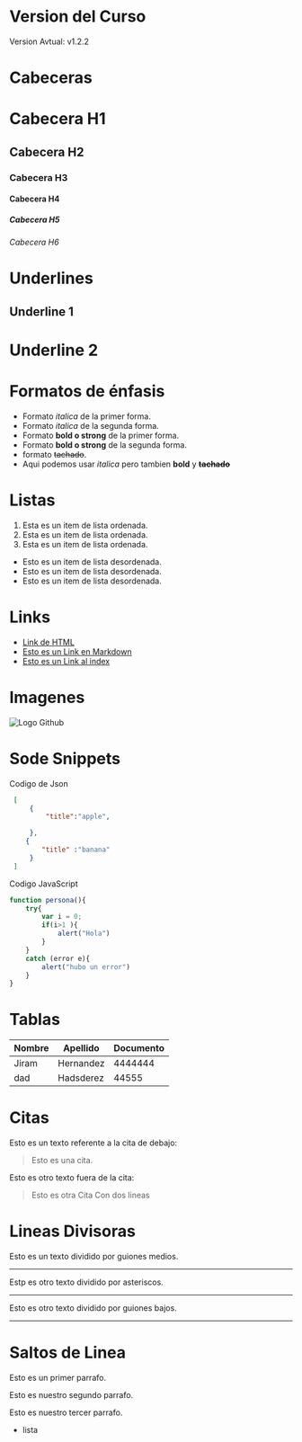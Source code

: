 # Version del Curso
Version Avtual: v1.2.2
# Cabeceras

# Cabecera H1
## Cabecera H2
### Cabecera H3
#### Cabecera H4
##### Cabecera H5
###### Cabecera H6

# Underlines

Underline 1
-----------

Underline 2
===========

# Formatos de énfasis

- Formato *italica* de la primer forma.
- Formato _italica_ de la segunda forma.
- Formato **bold o strong** de la primer forma.
- Formato __bold o strong__ de la segunda forma.
- formato ~~tachado~~.
- Aqui podemos usar *italica* pero tambien **bold** y **~~tachado~~**

# Listas
1. Esta es un item de lista ordenada.
2. Esta es un item de lista ordenada.
3. Esta es un item de lista ordenada.
- Esto es un item de lista desordenada.
- Esto es un item de lista desordenada.
- Esto es un item de lista desordenada.

# Links
- <a href = "https://www.google.com">Link de HTML</a>
- [Esto es un Link en Markdown](http:www.google.com) 
- [Esto es un Link al index](index.html) 

# Imagenes
![Logo Github](https://cdn-icons-png.flaticon.com/512/25/25231.png)

# Sode Snippets
Codigo de Json
```JSON
 [
     {
         "title":"apple",

     },
    {
        "title" :"banana"
     }
 ]
```

Codigo JavaScript
```Javascript
function persona(){
    try{
        var i = 0;
        if(i>1 ){
            alert("Hola")
        }
    }
    catch (error e){
        alert("hubo un error")
    }
}
```

# Tablas
| Nombre | Apellido | Documento |
| ------ | -------- | --------- |
| Jiram | Hernandez | 4444444 |
| dad | Hadsderez | 44555 |

# Citas
Esto es un texto referente a la cita de debajo:
> Esto es una cita.

Esto es otro texto fuera de la cita:
> Esto es otra Cita 
Con dos lineas

# Lineas Divisoras
Esto es un texto dividido por guiones medios.

---
Estp es otro texto dividido por asteriscos.

***
Esto es otro texto dividido por guiones bajos.

___

# Saltos de Linea
Esto es un primer parrafo.

Esto es nuestro segundo parrafo.

Esto es nuestro tercer parrafo.
- lista
